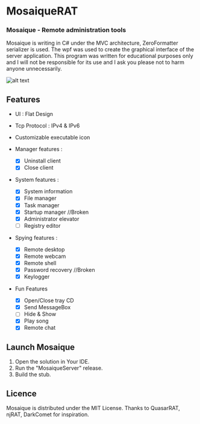 # MosaiqueRAT

### Mosaique - Remote administration tools

Mosaique is writing in C# under the MVC architecture, ZeroFormatter serializer is used. The wpf was used to create the graphical interface of the server application. This program was written for educational purposes only and I will not be responsible for its use and I ask you please not to harm anyone unnecessarily. 

![alt text](https://github.com/thdal/MosaiqueRAT/blob/master/Github/Mosaique.png)

## Features

* UI : Flat Design 
* Tcp Protocol : IPv4 & IPv6
* Customizable executable icon

* Manager features :
  * [x] Uninstall client 
  * [x] Close client

* System features :
  * [x] System information
  * [x] File manager
  * [x] Task manager
  * [x] Startup manager //Broken  
  * [x] Administrator elevator
  * [ ] Registry editor
  
* Spying features :
  * [x] Remote desktop
  * [x] Remote webcam
  * [x] Remote shell  
  * [x] Password recovery //Broken
  * [x] Keylogger
  
* Fun Features
  * [x] Open/Close tray CD
  * [x] Send MessageBox    
  * [ ] Hide & Show
  * [x] Play song
  * [x] Remote chat

## Launch Mosaique

1. Open the solution in Your IDE.
2. Run the "MosaiqueServer" release.
3. Build the stub.

## Licence

Mosaique is distributed under the MIT License. Thanks to QuasarRAT, njRAT, DarkComet for inspiration.
